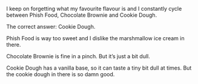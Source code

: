 I keep on forgetting what my favourite flavour is and I constantly cycle between Phish Food, Chocolate Brownie and Cookie Dough. 

The correct answer: Cookie Dough.

Phish Food is way too sweet and I dislike the marshmallow ice cream in there.

Chocolate Brownie is fine in a pinch. But it’s just a bit dull.

Cookie Dough has a vanilla base, so it can taste a tiny bit dull at times. But the cookie dough in there is so damn good.